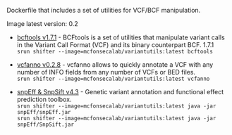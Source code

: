 Dockerfile that includes a set of utilities for VCF/BCF manipulation.

Image latest version: 0.2 
- [bcftools v1.7.1](https://samtools.github.io/bcftools/) - BCFtools is a set of utilities that manipulate variant calls in the Variant Call Format (VCF) and its binary counterpart BCF. 1.7.1<br/>```srun shifter --image=mcfonsecalab/variantutils:latest bcftools```

- [vcfanno v0.2.8](https://github.com/brentp/vcfanno) - vcfanno allows to quickly annotate a VCF with any number of INFO fields from any number of VCFs or BED files.<br/>```srun shifter --image=mcfonsecalab/variantutils:latest vcfanno```

- [snpEff & SnpSift v4.3](http://snpeff.sourceforge.net/) - Genetic variant annotation and functional effect prediction toolbox. <br/>```srun shifter --image=mcfonsecalab/variantutils:latest java -jar snpEff/snpEff.jar```<br/>
```srun shifter --image=mcfonsecalab/variantutils:latest java -jar snpEff/SnpSift.jar```

